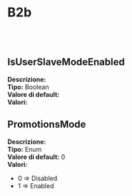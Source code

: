 # B2b

<br><br> 

IsUserSlaveModeEnabled 
----
**Descrizione:** <br>
**Tipo:** Boolean<br>
**Valore di default:** <br>
**Valori:**

PromotionsMode 
----
**Descrizione:** <br>
**Tipo:** Enum<br>
**Valore di default:** 0<br>
**Valori:**
* 0 => Disabled
* 1 => Enabled

